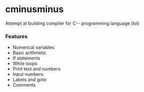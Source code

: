 # cminusminus
Attempt at building compiler for C-- programming language (lol)
### Features
* Numerical variables
* Basic arithmetic
* If statements
* While loops
* Print text and numbers
* Input numbers
* Labels and goto
* Comments

